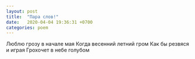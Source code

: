 ```yaml
---
layout: post
title:  "Пара слов!"
date:   2020-04-04 19:36:31 +0700
categories: poem
---
```

Люблю грозу в начале мая
Когда весенний летний гром
Как бы резвяся и играя
Грохочет в небе голубом

